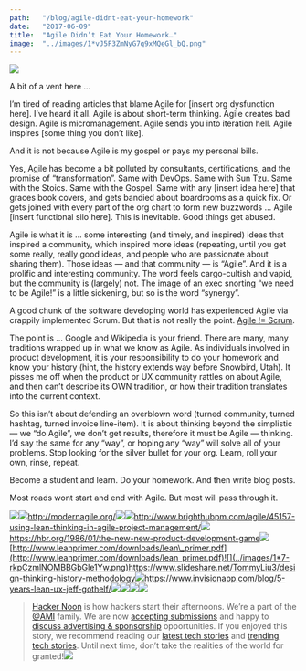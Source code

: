```yaml
---
path:	"/blog/agile-didnt-eat-your-homework"
date:	"2017-06-09"
title:	"Agile Didn’t Eat Your Homework…"
image:	"../images/1*vJ5F3ZmNyG7q9xMQeGl_bQ.png"
---
```


![](../images/1*vJ5F3ZmNyG7q9xMQeGl_bQ.png)

A bit of a vent here …

I’m tired of reading articles that blame Agile for [insert org dysfunction here]. I’ve heard it all. Agile is about short-term thinking. Agile creates bad design. Agile is micromanagement. Agile sends you into iteration hell. Agile inspires [some thing you don’t like].

And it is not because Agile is my gospel or pays my personal bills.

Yes, Agile has become a bit polluted by consultants, certifications, and the promise of “transformation”. Same with DevOps. Same with Sun Tzu. Same with the Stoics. Same with the Gospel. Same with any [insert idea here] that graces book covers, and gets bandied about boardrooms as a quick fix. Or gets joined with every part of the org chart to form new buzzwords … Agile [insert functional silo here]. This is inevitable. Good things get abused.

Agile is what it is … some interesting (and timely, and inspired) ideas that inspired a community, which inspired more ideas (repeating, until you get some really, really good ideas, and people who are passionate about sharing them). Those ideas — and that community — is “Agile”. And it is a prolific and interesting community. The word feels cargo-cultish and vapid, but the community is (largely) not. The image of an exec snorting “we need to be Agile!” is a little sickening, but so is the word “synergy”.

A good chunk of the software developing world has experienced Agile via crappily implemented Scrum. But that is not really the point. [Agile != Scrum](https://stackoverflow.com/questions/11469358/what-is-the-difference-between-scrum-and-agile-development).

The point is … Google and Wikipedia is your friend. There are many, many traditions wrapped up in what we know as Agile. As individuals involved in product development, it is your responsibility to do your homework and know your history (hint, the history extends way before Snowbird, Utah). It pisses me off when the product or UX community rattles on about Agile, and then can’t describe its OWN tradition, or how their tradition translates into the current context.

So this isn’t about defending an overblown word (turned community, turned hashtag, turned invoice line-item). It is about thinking beyond the simplistic — we “do Agile”, we don’t get results, therefore it must be Agile — thinking. I’d say the same for any “way”, or hoping any “way” will solve all of your problems. Stop looking for the silver bullet for your org. Learn, roll your own, rinse, repeat.

Become a student and learn. Do your homework. And then write blog posts.

Most roads wont start and end with Agile. But most will pass through it.

![](../images/1*Pw3v-tlWk0OAB24UTA8dIQ.png)![](../images/1*xoROYGSktfhqEsugkcGrgQ.png)<http://modernagile.org/>![](../images/1*dGEkFLR4rM6e7Icutv36dA.png)![](../images/1*tdKPDC19m9nPTRowYWZUiQ.png)<http://www.brighthubpm.com/agile/45157-using-lean-thinking-in-agile-project-management/>![](../images/1*i-UIobSyJPS2nOlXfdyVkw.png)<https://hbr.org/1986/01/the-new-new-product-development-game>![](../images/1*eKg9VfjY6IW5d14FaUmn8A.png)[http://www.leanprimer.com/downloads/lean\_primer.pdf](http://www.leanprimer.com/downloads/lean_primer.pdf)![](../images/1*7-rkpCzmlNOMBBGbGle1Yw.png)<https://www.slideshare.net/TommyLiu3/design-thinking-history-methodology>![](../images/1*2ZwmsgyPI3PKpvq3PcUgBg.png)<https://www.invisionapp.com/blog/5-years-lean-ux-jeff-gothelf/>![](../images/1*qTLS8YAjXZcPEip3x7K8_Q.png)[![](../images/1*0hqOaABQ7XGPT-OYNgiUBg.png)](http://bit.ly/HackernoonFB)[![](../images/1*Vgw1jkA6hgnvwzTsfMlnpg.png)](https://goo.gl/k7XYbx)[![](../images/1*gKBpq1ruUi0FVK2UM_I4tQ.png)](https://goo.gl/4ofytp)
> [Hacker Noon](http://bit.ly/Hackernoon) is how hackers start their afternoons. We’re a part of the [@AMI](http://bit.ly/atAMIatAMI) family. We are now [accepting submissions](http://bit.ly/hackernoonsubmission) and happy to [discuss advertising & sponsorship](mailto:partners@amipublications.com) opportunities.
> If you enjoyed this story, we recommend reading our [latest tech stories](http://bit.ly/hackernoonlatestt) and [trending tech stories](https://hackernoon.com/trending). Until next time, don’t take the realities of the world for granted!![](../images/1*35tCjoPcvq6LbB3I6Wegqw.jpeg)